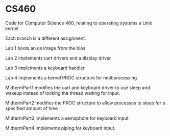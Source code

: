 # CS460
Code for Computer Science 460, relating to operating systems a Unix kernel

Each branch is a different assignment.

Lab 1 boots an os image from the bios

Lab 2 implements uart drivers and a display driver

Lab 3 implements a keyboard handler

Lab 4 implements a kernel PROC structure for multiprocessing

MidtermPart1 modifies the uart and keyboard driver to use sleep and wakeup instead of locking the thread waiting for input.

MidtermPart2 modifies the PROC structure to allow processes to sleep for a specified amount of time

MidtermPart3 implements a semaphore for keyboard input

MidtermPart4 implements piping for keyboard input.
